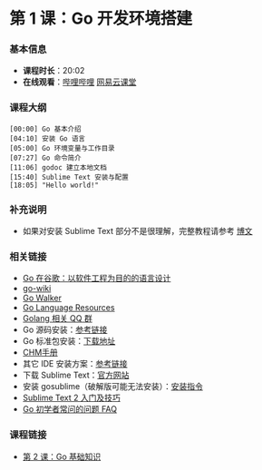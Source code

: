 第 1 课：Go 开发环境搭建
==========================

### 基本信息

- **课程时长**：20:02
- **在线观看**：[哔哩哔哩](https://www.bilibili.com/video/BV1334y1U7cH/) [网易云课堂](http://study.163.com/course/courseLearn.htm?courseId=306002#/learn/video?lessonId=421012&courseId=306002)

### 课程大纲

	[00:00] Go 基本介绍
	[04:10] 安装 Go 语言
	[05:00] Go 环境变量与工作目录
	[07:27] Go 命令简介
	[11:06] godoc 建立本地文档
	[15:40] Sublime Text 安装与配置
	[18:05] "Hello world!"
	
### 补充说明

- 如果对安装 Sublime Text 部分不是很理解，完整教程请参考 [博文](http://my.oschina.net/Obahua/blog/110767)

### 相关链接

- [Go 在谷歌：以软件工程为目的的语言设计](http://www.oschina.net/translate/go-at-google-language-design-in-the-service-of-software-engineering)
- [go-wiki](https://code.google.com/p/go-wiki/wiki/Projects)
- [Go Walker](http://gowalker.org/)
- [Go Language Resources](http://go-lang.cat-v.org/library-bindings)
- [Golang 相关 QQ 群](https://docs.google.com/spreadsheet/lv?key=0AqIvOG5Y0CJ6dFFJV0JwSm1kbEtEdmg5Nk1uZndzakE)
- Go 源码安装：[参考链接](https://github.com/astaxie/build-web-application-with-golang/blob/master/ebook/01.1.md)
- Go 标准包安装：[下载地址](http://www.golangtc.com/download)
- [CHM手册](https://github.com/astaxie/godoc)
- 其它 IDE 安装方案：[参考链接](https://github.com/astaxie/build-web-application-with-golang/blob/master/ebook/01.4.md)
- 下载 Sublime Text：[官方网站](http://www.sublimetext.com/)
- 安装 gosublime（破解版可能无法安装）：[安装指令](http://my.oschina.net/Obahua/blog/110767)
- [Sublime Text 2 入门及技巧](http://lucifr.com/2011/08/31/sublime-text-2-tricks-and-tips/)
- [Go 初学者常问的问题 FAQ](http://bbs.studygolang.com/thread-67-1-1.html)

### 课程链接

- [第 2 课：Go 基础知识](lecture2.md)
